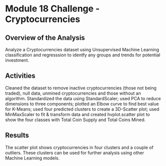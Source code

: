 # Module 18 Challenge - Cryptocurrencies

## Overview of the Analysis

Analyze a Cryptocurrencies dataset using Unsupervised Machine Learning classification and regresssion to identfy any groups and trends for potential investment.

## Activities

Cleaned the dataset to remove inactive cryptocurrencies (those not being traded), null data, unmined cryptocurrencies and those without an algorithm. Standardized the data using StandardScaler; used PCA to reduce dimensions to three components; plotted an Elbow curve to find best value for K-Means; used four predicted clusters to create a 3D-Scatter plot; used MinMaxScaler to fit & transform data and created hvplot.scatter plot to show the four classes with Total Coin Supply and Total Coins Mined.

## Results

The scatter plot shows cryptocurrencies in four clusters and a couple of outliers. These clusters can be used for further analysis using other Machine Learning models.

